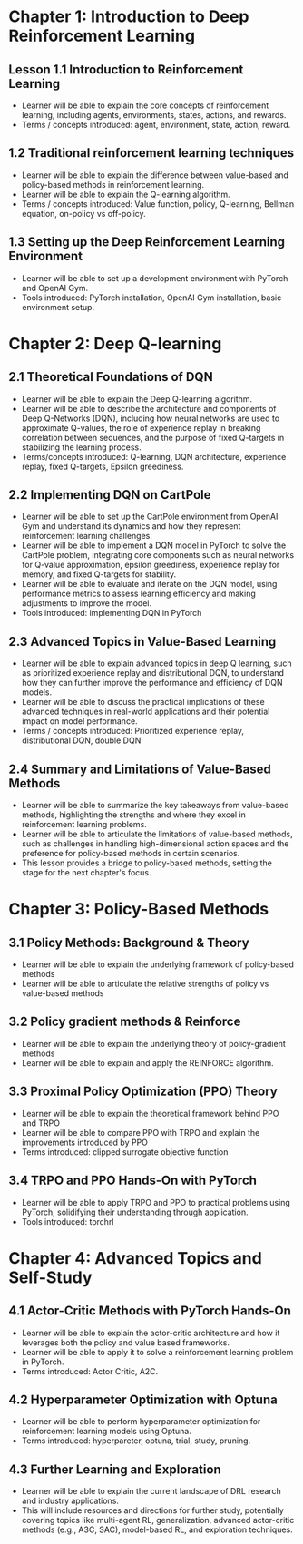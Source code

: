 # Chapter 1: Introduction to Deep Reinforcement Learning

## Lesson 1.1 Introduction to Reinforcement Learning
- Learner will be able to explain the core concepts of reinforcement learning, including agents, environments, states, actions, and rewards.
- Terms / concepts introduced: agent, environment, state, action, reward.

## 1.2 Traditional reinforcement learning techniques
- Learner will be able to explain the difference between value-based and policy-based methods in reinforcement learning.
- Learner will be able to explain the Q-learning algorithm.
- Terms / concepts introduced: Value function, policy, Q-learning, Bellman equation, on-policy vs off-policy.

## 1.3 Setting up the Deep Reinforcement Learning Environment
- Learner will be able to set up a development environment with PyTorch and OpenAI Gym.
- Tools introduced: PyTorch installation, OpenAI Gym installation, basic environment setup.


# Chapter 2: Deep Q-learning

## 2.1 Theoretical Foundations of DQN
- Learner will be able to explain the Deep Q-learning algorithm.
- Learner will be able to describe the architecture and components of Deep Q-Networks (DQN), including how neural networks are used to approximate Q-values, the role of experience replay in breaking correlation between sequences, and the purpose of fixed Q-targets in stabilizing the learning process.
- Terms/concepts introduced: Q-learning, DQN architecture, experience replay, fixed Q-targets, Epsilon greediness.

## 2.2 Implementing DQN on CartPole
- Learner will be able to set up the CartPole environment from OpenAI Gym and understand its dynamics and how they represent reinforcement learning challenges.
- Learner will be able to implement a DQN model in PyTorch to solve the CartPole problem, integrating core components such as neural networks for Q-value approximation, epsilon greediness, experience replay for memory, and fixed Q-targets for stability.
- Learner will be able to evaluate and iterate on the DQN model, using performance metrics to assess learning efficiency and making adjustments to improve the model.
- Tools introduced: implementing DQN in PyTorch

## 2.3 Advanced Topics in Value-Based Learning
- Learner will be able to explain advanced topics in deep Q learning, such as prioritized experience replay and distributional DQN, to understand how they can further improve the performance and efficiency of DQN models.
- Learner will be able to discuss the practical implications of these advanced techniques in real-world applications and their potential impact on model performance.
- Terms / concepts introduced: Prioritized experience replay, distributional DQN, double DQN

## 2.4 Summary and Limitations of Value-Based Methods
- Learner will be able to summarize the key takeaways from value-based methods, highlighting the strengths and where they excel in reinforcement learning problems.
- Learner will be able to articulate the limitations of value-based methods, such as challenges in handling high-dimensional action spaces and the preference for policy-based methods in certain scenarios.
- This lesson provides a bridge to policy-based methods, setting the stage for the next chapter's focus.


# Chapter 3: Policy-Based Methods

## 3.1 Policy Methods: Background & Theory
- Learner will be able to explain the underlying framework of policy-based methods
- Learner will be able to articulate the relative strengths of policy vs value-based methods

## 3.2 Policy gradient methods & Reinforce
- Learner will be able to explain the underlying theory of policy-gradient methods
- Learner will be able to explain and apply the REINFORCE algorithm.

## 3.3 Proximal Policy Optimization (PPO) Theory
- Learner will be able to explain the theoretical framework behind PPO and TRPO
- Learner will be able to compare PPO with TRPO and explain the improvements introduced by PPO
- Terms introduced: clipped surrogate objective function

## 3.4 TRPO and PPO Hands-On with PyTorch
- Learner will be able to apply TRPO and PPO to practical problems using PyTorch, solidifying their understanding through application.
- Tools introduced: torchrl

# Chapter 4: Advanced Topics and Self-Study

## 4.1 Actor-Critic Methods with PyTorch Hands-On
- Learner will be able to explain the actor-critic architecture and how it leverages both the policy and value based frameworks.
- Learner will be able to apply it to solve a reinforcement learning problem in PyTorch.
- Terms introduced: Actor Critic, A2C.

## 4.2 Hyperparameter Optimization with Optuna
- Learner will be able to perform hyperparameter optimization for reinforcement learning models using Optuna.
- Terms introduced: hyperpareter, optuna, trial, study, pruning.

## 4.3 Further Learning and Exploration
- Learner will be able to explain the current landscape of DRL research and industry applications.
- This will include resources and directions for further study, potentially covering topics like multi-agent RL, generalization, advanced actor-critic methods (e.g., A3C, SAC), model-based RL, and exploration techniques.
